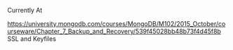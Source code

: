 Currently At

https://university.mongodb.com/courses/MongoDB/M102/2015_October/courseware/Chapter_7_Backup_and_Recovery/539f45028bb48b73f4d45f8b
	SSL and Keyfiles